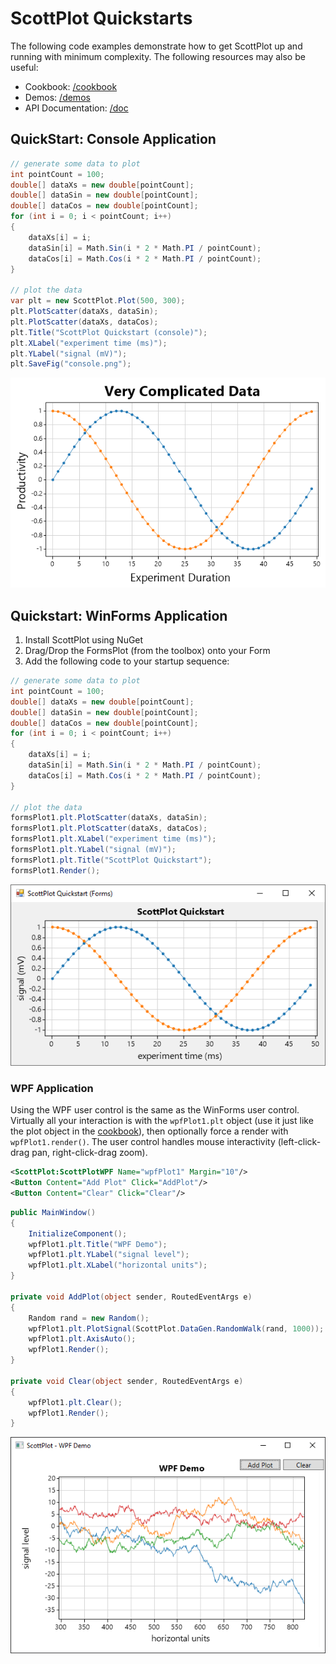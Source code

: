 # ScottPlot Quickstarts

The following code examples demonstrate how to get ScottPlot up and running with minimum complexity. The following resources may also be useful:
* Cookbook: [/cookbook](/cookbook)
* Demos: [/demos](/demos)
* API Documentation: [/doc](/doc)

## QuickStart: Console Application

```cs
// generate some data to plot
int pointCount = 100;
double[] dataXs = new double[pointCount];
double[] dataSin = new double[pointCount];
double[] dataCos = new double[pointCount];
for (int i = 0; i < pointCount; i++)
{
    dataXs[i] = i;
    dataSin[i] = Math.Sin(i * 2 * Math.PI / pointCount);
    dataCos[i] = Math.Cos(i * 2 * Math.PI / pointCount);
}

// plot the data
var plt = new ScottPlot.Plot(500, 300);
plt.PlotScatter(dataXs, dataSin);
plt.PlotScatter(dataXs, dataCos);
plt.Title("ScottPlot Quickstart (console)");
plt.XLabel("experiment time (ms)");
plt.YLabel("signal (mV)");
plt.SaveFig("console.png");
```

![](console.png)

## Quickstart: WinForms Application

1. Install ScottPlot using NuGet
2. Drag/Drop the FormsPlot (from the toolbox) onto your Form
3. Add the following code to your startup sequence:

```cs
// generate some data to plot
int pointCount = 100;
double[] dataXs = new double[pointCount];
double[] dataSin = new double[pointCount];
double[] dataCos = new double[pointCount];
for (int i = 0; i < pointCount; i++)
{
	dataXs[i] = i;
	dataSin[i] = Math.Sin(i * 2 * Math.PI / pointCount);
	dataCos[i] = Math.Cos(i * 2 * Math.PI / pointCount);
}

// plot the data
formsPlot1.plt.PlotScatter(dataXs, dataSin);
formsPlot1.plt.PlotScatter(dataXs, dataCos);
formsPlot1.plt.XLabel("experiment time (ms)");
formsPlot1.plt.YLabel("signal (mV)");
formsPlot1.plt.Title("ScottPlot Quickstart");
formsPlot1.Render();
```

![](winforms.png)

### WPF Application

Using the WPF user control is the same as the WinForms user control. Virtually all your interaction is with the `wpfPlot1.plt` object (use it just like the plot object in the [cookbook](/cookbook)), then optionally force a render with `wpfPlot1.render()`. The user control handles mouse interactivity (left-click-drag pan, right-click-drag zoom).

```xml
<ScottPlot:ScottPlotWPF Name="wpfPlot1" Margin="10"/>
<Button Content="Add Plot" Click="AddPlot"/>
<Button Content="Clear" Click="Clear"/>
```

```cs
public MainWindow()
{
    InitializeComponent();
    wpfPlot1.plt.Title("WPF Demo");
    wpfPlot1.plt.YLabel("signal level");
    wpfPlot1.plt.XLabel("horizontal units");
}

private void AddPlot(object sender, RoutedEventArgs e)
{
    Random rand = new Random();
    wpfPlot1.plt.PlotSignal(ScottPlot.DataGen.RandomWalk(rand, 1000));
    wpfPlot1.plt.AxisAuto();
    wpfPlot1.Render();
}

private void Clear(object sender, RoutedEventArgs e)
{
    wpfPlot1.plt.Clear();
    wpfPlot1.Render();
}
```

![](wpf.png)
